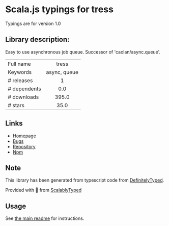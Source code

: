 
# Scala.js typings for tress

Typings are for version 1.0

## Library description:
Easy to use asynchronous job queue. Successor of 'caolan/async.queue'.

|                    |                 |
| ------------------ | :-------------: |
| Full name          | tress |
| Keywords           | async, queue |
| # releases         | 1 |
| # dependents       | 0.0 |
| # downloads        | 395.0 |
| # stars            | 35.0 |

## Links
- [Homepage](https://github.com/astur/tress#readme)
- [Bugs](https://github.com/astur/tress/issues)
- [Repository](https://github.com/astur/tress)
- [Npm](https://www.npmjs.com/package/tress)
    


## Note
This library has been generated from typescript code from [DefinitelyTyped](https://definitelytyped.org).

Provided with :purple_heart: from [ScalablyTyped](https://github.com/oyvindberg/ScalablyTyped)

## Usage
See [the main readme](../../readme.md) for instructions.


